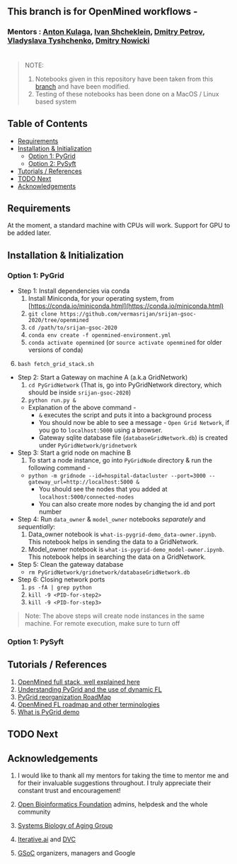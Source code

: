 ## This branch is for OpenMined workflows - 

### Mentors : [Anton Kulaga](https://www.linkedin.com/in/antonkulaga/?originalSubdomain=ro), [Ivan Shcheklein](https://www.linkedin.com/in/shcheklein/), [Dmitry Petrov](https://www.linkedin.com/in/dmitryleopetrov/), [Vladyslava Tyshchenko](https://www.linkedin.com/in/vladyslava-tyshchenko-296742125/?originalSubdomain=ua), [Dmitry Nowicki]()<br/><br/>
> NOTE: 
> 1. Notebooks given in this repository have been taken from this [branch](https://github.com/OpenMined/PySyft/tree/master/examples/tutorials) and have been modified.
> 2. Testing of these notebooks has been done on a MacOS / Linux based system
## Table of Contents

- [Requirements](#requirements)
- [Installation & Initialization](#installation-&-initialization)
  * [Option 1: PyGrid](#option-1-pygrid)
  * [Option 2: PySyft](#option-2-pysyft)
- [Tutorials / References](#tutorials--references)
- [TODO Next](#todo-next)
- [Acknowledgements](#acknowledgements)

## Requirements

At the moment, a standard machine with CPUs will work. 
Support for GPU to be added later.

## Installation & Initialization
### Option 1: PyGrid
- Step 1: Install dependencies via conda
    1. Install Miniconda, for your operating system, from [https://conda.io/miniconda.html](https://conda.io/miniconda.html)
    2. `git clone https://github.com/vermasrijan/srijan-gsoc-2020/tree/openmined`
    3. `cd /path/to/srijan-gsoc-2020`
    4. `conda env create -f openmined-environment.yml`
    5. `conda activate openmined` (or `source activate openmined` for older versions of conda)
6. `bash fetch_grid_stack.sh`
- Step 2: Start a Gateway on machine A (a.k.a GridNetwork)
    1. `cd PyGridNetwork` (That is, go into PyGridNetwork directory, which should be inside `srijan-gsoc-2020`)
    2. `python run.py &`
    - Explanation of the above command -  
        - `&` executes the script and puts it into a background process
        - You should now be able to see a message - `Open Grid Network`, if you go to `localhost:5000` using a browser.
        - Gateway sqlite database file (`databaseGridNetwork.db`) is created under `PyGridNetwork/gridnetwork`
- Step 3: Start a grid node on machine B
    1. To start a node instance, go into `PyGridNode` directory & run the following command - 
    - `python -m gridnode --id=hospital-datacluster --port=3000 --gateway_url=http://localhost:5000 &`
        - You should see the nodes that you added at `localhost:5000/connected-nodes`
        - You can also create more nodes by changing the id and port number
- Step 4: Run `data_owner` & `model_owner` notebooks _separately_ and *sequentially*:
    1. Data_owner notebook is `what-is-pygrid-demo_data-owner.ipynb`. This notebook helps in sending the data to a GridNetwork.
    2. Model_owner notebook is `what-is-pygrid-demo_model-owner.ipynb`. This notebook helps in searching the data on a GridNetwork.
- Step 5: Clean the gateway database
    - `rm PyGridNetwork/gridnetwork/databaseGridNetwork.db`
- Step 6: Closing network ports
    1. `ps -fA | grep python`
    2. `kill -9 <PID-for-step2>` 
    3. `kill -9 <PID-for-step3>`   
    
> Note: The above steps will create node instances in the same machine. For remote execution, make sure to turn off
    
### Option 1: PySyft

## Tutorials / References
1. [OpenMined full stack, well explained here](https://www.youtube.com/watch?v=NJBBE_SN90A)<br/>
2. [Understanding PyGrid and the use of dynamic FL](https://github.com/OpenMined/Roadmap/blob/master/web_and_mobile_team/projects/dynamic_federated_learning.md)<br/>
3. [PyGrid reorganization RoadMap](https://github.com/OpenMined/Roadmap/blob/master/web_and_mobile_team/projects/common/pygrid_reorganization.md)<br/>
4. [OpenMined FL roadmap and other terminologies](https://github.com/OpenMined/Roadmap/blob/master/web_and_mobile_team/projects/federated_learning.md)
5. [What is PyGrid demo](https://blog.openmined.org/what-is-pygrid-demo/)

## TODO Next
<to-be-added>

## Acknowledgements
1. I would like to thank all my mentors for taking the time to mentor me and for their invaluable suggestions throughout. I truly appreciate their constant trust and encouragement!<br/>

2. [Open Bioinformatics Foundation](https://www.open-bio.org/) admins, helpdesk and the whole community <br/>

3. [Systems Biology of Aging Group](http://www.aging-research.group/) <br/>

4. [Iterative.ai](https://iterative.ai/) and [DVC](https://dvc.org/) <br/>

5. [GSoC](https://summerofcode.withgoogle.com/) organizers, managers and Google 